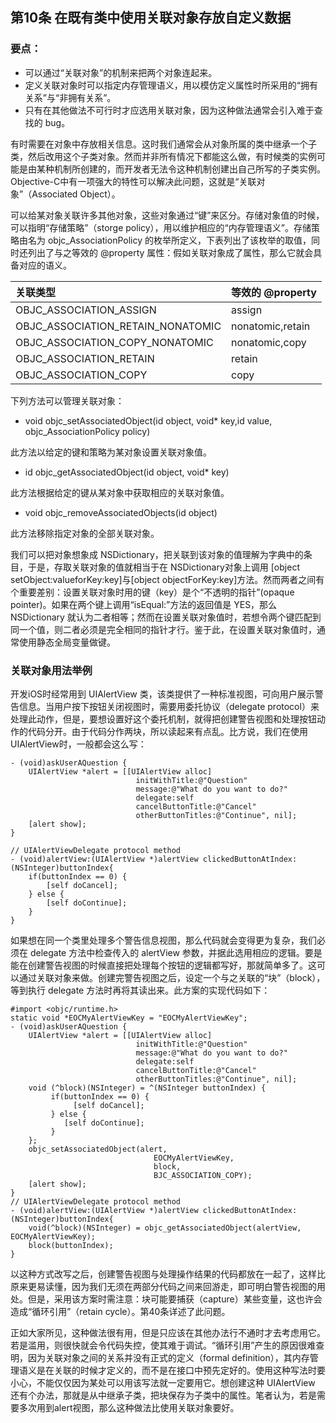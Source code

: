 ## 第10条 在既有类中使用关联对象存放自定义数据

### 要点：

* 可以通过“关联对象”的机制来把两个对象连起来。
* 定义关联对象时可以指定内存管理语义，用以模仿定义属性时所采用的“拥有关系”与“非拥有关系”。
* 只有在其他做法不可行时才应选用关联对象，因为这种做法通常会引入难于查找的 bug。

有时需要在对象中存放相关信息。这时我们通常会从对象所属的类中继承一个子类，然后改用这个子类对象。然而并非所有情况下都能这么做，有时候类的实例可能是由某种机制所创建的，而开发者无法令这种机制创建出自己所写的子类实例。Objective-C中有一项强大的特性可以解决此问题，这就是“关联对象”（Associated Object）。

可以给某对象关联许多其他对象，这些对象通过“键”来区分。存储对象值的时候，可以指明“存储策略”（storge policy），用以维护相应的“内存管理语义”。存储策略由名为 objc_AssociationPolicy 的枚举所定义，下表列出了该枚举的取值，同时还列出了与之等效的 @property 属性：假如关联对象成了属性，那么它就会具备对应的语义。

|关联类型|等效的 @property|
|:---|:--|
|OBJC_ASSOCIATION_ASSIGN|assign|
|OBJC_ASSOCIATION_RETAIN_NONATOMIC|nonatomic,retain|
|OBJC_ASSOCIATION_COPY_NONATOMIC|nonatomic,copy|
|OBJC_ASSOCIATION_RETAIN|retain|
|OBJC_ASSOCIATION_COPY|copy|

下列方法可以管理关联对象：

* void objc_setAssociatedObject(id object, void* key,id value, objc_AssociationPolicy policy)

此方法以给定的键和策略为某对象设置关联对象值。

* id objc_getAssociatedObject(id object, void* key)

此方法根据给定的键从某对象中获取相应的关联对象值。

* void objc_removeAssociatedObjects(id object)

此方法移除指定对象的全部关联对象。

我们可以把对象想象成 NSDictionary，把关联到该对象的值理解为字典中的条目，于是，存取关联对象的值就相当于在 NSDictionary对象上调用 [object setObject:valueforKey:key]与[object objectForKey:key]方法。然而两者之间有个重要差别：设置关联对象时用的键（key）是个“不透明的指针”(opaque pointer)。如果在两个键上调用“isEqual:”方法的返回值是 YES，那么 NSDictionary 就认为二者相等；然而在设置关联对象值时，若想令两个键匹配到同一个值，则二者必须是完全相同的指针才行。鉴于此，在设置关联对象值时，通常使用静态全局变量做键。

### 关联对象用法举例

开发iOS时经常用到 UIAlertView 类，该类提供了一种标准视图，可向用户展示警告信息。当用户按下按钮关闭视图时，需要用委托协议（delegate protocol）来处理此动作，但是，要想设置好这个委托机制，就得把创建警告视图和处理按钮动作的代码分开。由于代码分作两块，所以读起来有点乱。比方说，我们在使用 UIAlertView时，一般都会这么写：

```
- (void)askUserAQuestion {
    UIAlertView *alert = [[UIAlertView alloc]
                            initWithTitle:@"Question" 
                            message:@"What do you want to do?"
                            delegate:self
                            cancelButtonTitle:@"Cancel"
                            otherButtonTitles:@"Continue", nil];
    [alert show];
}

// UIAlertViewDelegate protocol method
- (void)alertView:(UIAlertView *)alertView clickedButtonAtIndex:(NSInteger)buttonIndex{
    if(buttonIndex == 0) {
        [self doCancel];
    } else {
        [self doContinue];
    }
}
```

如果想在同一个类里处理多个警告信息视图，那么代码就会变得更为复杂，我们必须在 delegate 方法中检查传入的 alertView 参数，并据此选用相应的逻辑。要是能在创建警告视图的时候直接把处理每个按钮的逻辑都写好，那就简单多了。这可以通过关联对象来做。创建完警告视图之后，设定一个与之关联的“块”（block），等到执行 delegate 方法时再将其读出来。此方案的实现代码如下：

```
#import <objc/runtime.h>
static void *EOCMyAlertViewKey = "EOCMyAlertViewKey";
- (void)askUserAQuestion {
    UIAlertView *alert = [[UIAlertView alloc]
                            initWithTitle:@"Question" 
                            message:@"What do you want to do?"
                            delegate:self
                            cancelButtonTitle:@"Cancel"
                            otherButtonTitles:@"Continue", nil];
    void (^block)(NSInteger) = ^(NSInteger buttonIndex) {
         if(buttonIndex == 0) {
              [self doCancel];
         } else {
            [self doContinue];
         }
    };
    objc_setAssociatedObject(alert,
                                EOCMyAlertViewKey,
                                block,
                                BJC_ASSOCIATION_COPY);
    [alert show];
}
// UIAlertViewDelegate protocol method
- (void)alertView:(UIAlertView *)alertView clickedButtonAtIndex:(NSInteger)buttonIndex{
    void(^block)(NSInteger) = objc_getAssociatedObject(alertView, EOCMyAlertViewKey);
    block(buttonIndex);
}
```

以这种方式改写之后，创建警告视图与处理操作结果的代码都放在一起了，这样比原来更易读懂，因为我们无须在两部分代码之间来回游走，即可明白警告视图的用处。但是，采用该方案时需注意：块可能要捕获（capture）某些变量，这也许会造成“循环引用”（retain cycle）。第40条详述了此问题。

正如大家所见，这种做法很有用，但是只应该在其他办法行不通时才去考虑用它。若是滥用，则很快就会令代码失控，使其难于调试。“循环引用”产生的原因很难查明，因为关联对象之间的关系并没有正式的定义（formal definition），其内存管理语义是在关联的时候才定义的，而不是在接口中预先定好的。使用这种写法时要小心，不能仅仅因为某处可以用该写法就一定要用它。想创建这种 UIAlertView 还有个办法，那就是从中继承子类，把块保存为子类中的属性。笔者认为，若是需要多次用到alert视图，那么这种做法比使用关联对象要好。







